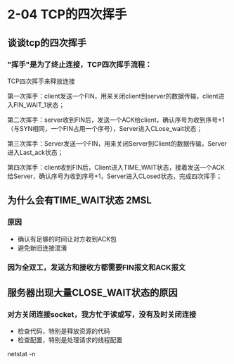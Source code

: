 # 2-04 TCP的四次挥手

## 谈谈tcp的四次挥手

### "挥手"是为了终止连接，TCP四次挥手流程：

TCP四次挥手来释放连接

第一次挥手：client发送一个FIN，用来关闭client到server的数据传输，client进入FIN_WAIT_1状态；

第二次挥手：server收到FIN后，发送一个ACK给client，确认序号为收到序号+1（与SYN相同，一个FIN占用一个序号），Server进入CLose_wait状态；

第三次挥手：Server发送一个FIN，用来关闭Server到Client的数据传输，Server进入Last_ack状态；

第四次挥手：client收到FIN后，Client进入TIME_WAIT状态，接着发送一个ACK给Server，确认序号为收到序号+1，Server进入CLosed状态，完成四次挥手； 

## 为什么会有TIME_WAIT状态 2MSL 

### 原因

- 确认有足够的时间让对方收到ACK包
- 避免新旧连接混淆

### 因为全双工，发送方和接收方都需要FIN报文和ACK报文

## 服务器出现大量CLOSE_WAIT状态的原因

### 对方关闭连接socket，我方忙于读或写，没有及时关闭连接

- 检查代码，特别是释放资源的代码
- 检查配置，特别是处理请求的线程配置

netstat -n
